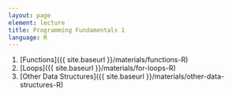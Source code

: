 ```yaml
---
layout: page
element: lecture
title: Programming Fundamentals 1
language: R
---
```


1. [Functions]({{ site.baseurl }}/materials/functions-R)
2. [Loops]({{ site.baseurl }}/materials/for-loops-R)
3. [Other Data Structures]({{ site.baseurl }}/materials/other-data-structures-R)

